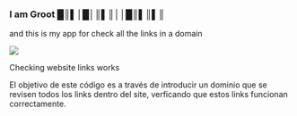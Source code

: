 ### I am Groot █║▌│█│║▌║││█║▌║▌║
and this is my app for check all the links in a domain

![](source.gif)
                 
Checking website links works

El objetivo de este código es a través de introducir un dominio que se revisen todos los links dentro del site, verficando que estos links funcionan correctamente. 

